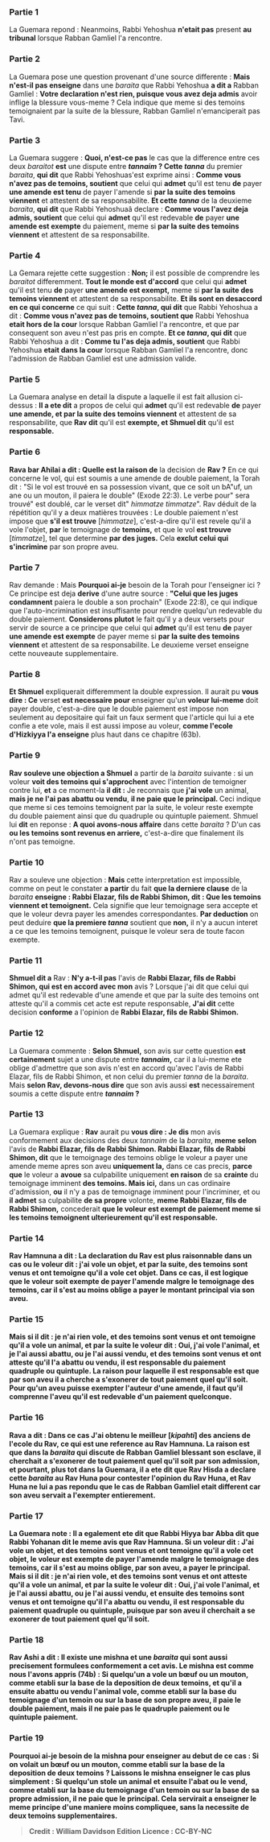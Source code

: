 
### Partie 1
La Guemara repond : Neanmoins, Rabbi Yehoshua <b>n'etait pas</b> present <b>au tribunal</b> lorsque Rabban Gamliel l'a rencontre.

### Partie 2
La Guemara pose une question provenant d'une source differente : <b>Mais n'est-il pas enseigne</b> dans une <i>baraita</i> que Rabbi Yehoshua <b>a dit a</b> Rabban Gamliel : <b>Votre declaration n'est rien, puisque vous avez deja admis</b> avoir inflige la blessure vous-meme ? Cela indique que meme si des temoins temoignaient par la suite de la blessure, Rabban Gamliel n'emanciperait pas Tavi.

### Partie 3
La Guemara suggere : <b>Quoi, n'est-ce pas</b> le cas que la difference entre ces deux <i>baraitot</i> <b>est</b> une dispute entre <b><i>tannaim</i> ? Cette <i>tanna</i></b> du premier <i>baraita</i>, <b>qui dit</b> que Rabbi Yehoshuas'est exprime ainsi : <b>Comme vous n'avez pas de temoins, soutient</b> que celui qui <b>admet</b> qu'il est tenu <b>de</b> payer <b>une amende est tenu</b> de payer l'amende si <b>par la suite des temoins viennent</b> et attestent de sa responsabilite. <b>Et cette <i>tanna</i></b> de la deuxieme <i>baraita</i>, <b>qui dit</b> que Rabbi Yehoshuaâ declare : <b>Comme vous l'avez deja admis, soutient</b> que celui qui <b>admet</b> qu'il est redevable <b>de</b> payer <b>une amende est exempte</b> du paiement, meme si <b>par la suite des temoins viennent</b> et attestent de sa responsabilite.

### Partie 4
La Gemara rejette cette suggestion : <b>Non;</b> il est possible de comprendre les <i>baraitot</i> differemment. <b>Tout le monde est d'accord</b> que celui qui <b>admet</b> qu'il est tenu <b>de</b> payer <b>une amende est exempt,</b> meme si <b>par la suite des temoins viennent</b> et attestent de sa responsabilite. <b>Et ils sont en desaccord en ce qui concerne</b> ce qui suit : <b>Cette <i>tanna</i>, qui dit</b> que Rabbi Yehoshua a dit : <b>Comme vous n'avez pas de temoins, soutient que</b> Rabbi Yehoshua <b>etait hors de la cour</b> lorsque Rabban Gamliel l'a rencontre, et que par consequent son aveu n'est pas pris en compte. <b>Et ce <i>tanna</i>, qui dit</b> que Rabbi Yehoshua a dit : <b>Comme tu l'as deja admis, soutient</b> que Rabbi Yehoshua <b>etait dans la cour</b> lorsque Rabban Gamliel l'a rencontre, donc l'admission de Rabban Gamliel est une admission valide.

### Partie 5
La Guemara analyse en detail la dispute a laquelle il est fait allusion ci-dessus : <b>Il a ete dit</b> a propos de celui qui <b>admet</b> qu'il est redevable <b>de</b> payer <b>une amende, et par la suite des temoins viennent</b> et attestent de sa responsabilite, que <b>Rav dit</b> qu'il est <b>exempte, et Shmuel dit</b> qu'il est <b>responsable.</b>

### Partie 6
<b>Rava bar Ahilai a dit : Quelle est la raison de</b> la decision de <b>Rav ?</b> En ce qui concerne le vol, qui est soumis a une amende de double paiement, la Torah dit : "Si le vol est trouvé en sa possession vivant, que ce soit un bA"uf, un ane ou un mouton, il paiera le double" (Exode 22:3). Le verbe pour" sera trouvé" est doublé, car le verset dit" <i>himmatze timmatze</i>". Rav déduit de la répétition qu'il y a deux matières trouvées : Le double paiement n'est impose que <b>s'il est trouve</b> [<i>himmatze</i>], c'est-a-dire qu'il est revele qu'il a vole l'objet, <b>par</b> le temoignage de <b>temoins,</b> et que le vol <b>est trouve</b> [<i>timmatze</i>], tel que determine <b>par des juges.</b> Cela <b>exclut celui qui s'incrimine</b> par son propre aveu.

### Partie 7
Rav demande : Mais <b>Pourquoi ai-je</b> besoin de la Torah pour l'enseigner ici ? Ce principe est deja <b>derive</b> d'une autre source : <b>"Celui que les juges condamnent</b> paiera le double a son prochain" (Exode 22:8), ce qui indique que l'auto-incrimination est insuffisante pour rendre quelqu'un redevable du double paiement. <b>Considerons plutot</b> le fait qu'il y a deux versets pour servir de source a ce principe que celui qui <b>admet</b> qu'il est tenu <b>de</b> payer <b>une amende est exempte</b> de payer meme si <b>par la suite des temoins viennent</b> et attestent de sa responsabilite. Le deuxieme verset enseigne cette nouveaute supplementaire.

### Partie 8
<b>Et Shmuel</b> expliquerait differemment la double expression. Il aurait pu <b>vous dire : Ce</b> verset <b>est necessaire pour</b> enseigner qu'un <b>voleur lui-meme</b> doit payer double, c'est-a-dire que le double paiement est impose non seulement au depositaire qui fait un faux serment que l'article qui lui a ete confie a ete vole, mais il est aussi impose au voleur, <b>comme l'ecole d'Hizkiyya l'a enseigne</b> plus haut dans ce chapitre (63b).

### Partie 9
<b>Rav souleve une objection a Shmuel</b> a partir de la <i>baraita</i> suivante : si un voleur <b>voit des temoins qui s'approchent</b> avec l'intention de temoigner contre lui, <b>et</b> a ce moment-la <b>il dit :</b> Je reconnais que <b>j'ai vole</b> un animal, <b>mais je ne l'ai pas abattu ou vendu</b>, <b>il ne paie que le principal. </b> Ceci indique que meme si ces temoins temoignent par la suite, le voleur reste exempte du double paiement ainsi que du quadruple ou quintuple paiement. Shmuel lui <b>dit</b> en reponse : <b>A quoi avons-nous affaire</b> dans cette <i>baraita</i> ? D'un cas <b>ou les temoins sont revenus en arriere,</b> c'est-a-dire que finalement ils n'ont pas temoigne.

### Partie 10
Rav a souleve une objection : <b>Mais</b> cette interpretation est impossible, comme on peut le constater <b>a partir</b> du fait <b>que la derniere clause</b> de la <i>baraita</i> <b>enseigne : Rabbi Elazar, fils de Rabbi Shimon, dit : Que les temoins viennent et temoignent.</b> Cela signifie que leur temoignage sera accepte et que le voleur devra payer les amendes correspondantes. <b>Par deduction</b> on peut deduire <b>que la premiere <i>tanna</i></b> soutient que <b>non,</b> il n'y a aucun interet a ce que les temoins temoignent, puisque le voleur sera de toute facon exempte.

### Partie 11
<b>Shmuel dit a</b> Rav : <b>N'y a-t-il pas</b> l'avis de <b>Rabbi Elazar, fils de Rabbi Shimon, qui est en accord avec mon</b> avis ? Lorsque j'ai dit que celui qui admet qu'il est redevable d'une amende et que par la suite des temoins ont atteste qu'il a commis cet acte est repute responsable, <b>J'ai dit</b> cette decision <b>conforme</b> a l'opinion de <b>Rabbi Elazar, fils de Rabbi Shimon.</b>

### Partie 12
La Guemara commente : <b>Selon Shmuel,</b> son avis sur cette question <b>est certainement</b> sujet a une dispute entre <b><i>tannaim</i>,</b> car il a lui-meme ete oblige d'admettre que son avis n'est en accord qu'avec l'avis de Rabbi Elazar, fils de Rabbi Shimon, et non celui du premier <i>tanna</i> de la <i>baraita</i>. Mais <b>selon Rav, devons-nous dire</b> que son avis aussi <b>est</b> necessairement soumis a cette dispute entre <b><i>tannaim</i> ?</b>

### Partie 13
La Guemara explique : <b>Rav</b> aurait pu <b>vous dire : Je dis</b> mon avis conformement aux decisions des deux <i>tannaim</i> de la <i>baraita</i>, <b>meme selon</b> l'avis de <b>Rabbi Elazar, fils de Rabbi Shimon. Rabbi Elazar, fils de Rabbi Shimon, dit</b> que le temoignage des temoins oblige le voleur a payer une amende meme apres son aveu <b>uniquement la,</b> dans ce cas precis, <b>parce que</b> le voleur a <b>avoue</b> sa culpabilite uniquement <b>en raison</b> de sa <b>crainte</b> du temoignage imminent <b>des temoins. Mais ici,</b> dans un cas ordinaire d'admission, <b>ou</b> il n'y a pas de temoignage imminent pour l'incriminer, et ou <b>il admet</b> sa culpabilite <b>de sa propre</b> volonte, <b>meme Rabbi Elazar, fils de Rabbi Shimon,</b> concederait <b>que le voleur est exempt de paiement meme si les temoins temoignent ulterieurement qu'il est responsable.

### Partie 14
<b>Rav Hamnuna a dit : La declaration du Rav est</b> plus <b>raisonnable</b> dans un cas <b>ou</b> le voleur <b>dit : j'ai vole</b> un objet, <b>et</b> par la suite, des <b>temoins sont venus</b> et ont temoigne <b>qu'il a vole</b> cet objet. Dans ce cas, il est logique que le voleur soit <b>exempte</b> de payer l'amende malgre le temoignage des temoins, car il s'est au moins <b>oblige a</b> payer <b>le montant principal</b> via son aveu.

### Partie 15
<b>Mais</b> si <b>il dit : je n'ai rien vole</b>, <b>et des temoins sont venus</b> et ont temoigne <b>qu'il a vole</b> un animal, <b>et par la suite</b> le voleur <b>dit : </b> Oui, j'ai vole l'animal, et <b>je</b> l'ai aussi <b>abattu</b>, <b>ou</b> je l'ai aussi <b>vendu</b>, <b>et des temoins sont venus</b> et ont atteste <b>qu'il l'a abattu ou vendu</b>, il est <b>responsable</b> du paiement quadruple ou quintuple. La raison pour laquelle il est responsable est <b>que</b> par son aveu il a cherche a <b>s'exonerer de tout</b> paiement quel qu'il soit. Pour qu'un aveu puisse exempter l'auteur d'une amende, il faut qu'il comprenne l'aveu qu'il est redevable d'un paiement quelconque.

### Partie 16
<b>Rava a dit :</b> Dans ce cas <b>J'ai obtenu le meilleur [<i>kipahti</i>] des anciens de l'ecole du Rav,</b> ce qui est une reference au Rav Hamnuna. La raison est <b>que</b> dans la <i>baraita</i> qui discute de <b>Rabban Gamliel</b> blessant son esclave, il <b>cherchait</b> a <b>s'exonerer de tout paiement</b> quel qu'il soit par son admission, <b>et</b> pourtant, plus tot dans la Guemara, il a ete dit que <b>Rav Hisda a declare</b> cette <i>baraita</i> <b>au Rav Huna</b> pour contester l'opinion du Rav Huna, <b>et</b> Rav Huna <b>ne lui a pas repondu</b> que le cas de Rabban Gamliel etait different car son aveu servait a l'exempter entierement.

### Partie 17
La Guemara note : <b>Il a egalement ete dit</b> que <b>Rabbi Hiyya bar Abba dit</b> que <b>Rabbi Yohanan dit</b> le meme avis que Rav Hamnuna. Si un voleur dit : <b>J'ai vole</b> un objet, <b>et des temoins sont venus</b> et ont temoigne <b>qu'il a vole</b> cet objet, le voleur est <b>exempte</b> de payer l'amende malgre le temoignage des temoins, car il s'est au moins <b>oblige,</b> par son aveu, <b>a</b> payer <b>le principal. Mais</b> si <b>il dit : je n'ai rien vole</b>, <b>et des temoins sont venus</b> et ont atteste <b>qu'il a vole</b> un animal, <b>et par la suite</b> le voleur <b>dit : </b> Oui, j'ai vole l'animal, et <b>je</b> l'ai aussi <b>abattu</b>, <b>ou</b> je l'ai aussi <b>vendu</b>, et ensuite <b>des temoins sont venus</b> et ont temoigne <b>qu'il l'a abattu ou vendu</b>, il est <b>responsable</b> du paiement quadruple ou quintuple, <b>puisque</b> par son aveu <b>il cherchait</b> a se <b>exonerer de tout</b> paiement quel qu'il soit.

### Partie 18
<b>Rav Ashi a dit :</b> Il existe <b>une mishna et une <i>baraita</i></b> qui sont <b>aussi precisement</b> formulees conformement a cet avis. <b>Le mishna</b> est <b>comme nous l'avons appris</b> (74b) : Si quelqu'un <b>a vole</b> un bœuf ou un mouton, comme etabli <b>sur la base</b> de la deposition de <b>deux</b> temoins, <b>et qu'il</b> a ensuite <b>abattu ou vendu</b> l'animal vole, comme etabli <b>sur la base</b> du temoignage d'<b>un temoin ou sur la base de son propre</b> aveu, <b>il paie</b> le <b>double paiement, mais il ne paie pas</b> le <b>quadruple paiement ou le quintuple paiement. </b>

### Partie 19
<b>Pourquoi ai-je</b> besoin de la mishna pour <b>enseigner</b> au debut de ce cas : Si on <b>volait</b> un bœuf ou un mouton, comme etabli <b>sur la base</b> de la deposition de <b>deux</b> temoins ? <b>Laissons</b> le mishna <b>enseigner</b> le cas plus simplement : Si quelqu'un <b>stole</b> un animal <b>et</b> ensuite <b>l'abat ou le vend</b>, comme etabli <b>sur la base</b> du temoignage d'<b>un temoin ou sur la base de sa propre</b> admission, <b>il ne paie que le principal.</b> Cela servirait a enseigner le meme principe d'une maniere moins compliquee, sans la necessite de deux temoins supplementaires.

>Credit : William Davidson Edition
>Licence : CC-BY-NC